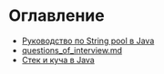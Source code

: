 # Оглавление
<!-- TOC -->

* [Руководство по String pool в Java](assets%2Fguide%2Fstring_pool_in_java.md)
* [questions_of_interview.md](assets%2Fguide%2Fquestions_of_interview.md)
* [Стек и куча в Java](assets%2Fguide%2Fstack_and_heap_in_java.md)

<!-- TOC -->

[comment]: <> (Your comment text)




